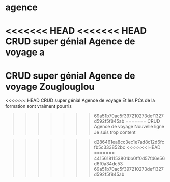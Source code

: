 # agence
<<<<<<< HEAD
<<<<<<< HEAD
CRUD super génial Agence de voyage 
a
=======
CRUD super génial Agence de voyage
Zouglouglou 
=======
<<<<<<< HEAD
CRUD super génial Agence de voyage
Et les PCs de la formation sont vraiment pourris
>>>>>>> 69a51b70ac5f397210273def1327d592f5f845ab
=======
CRUD Agence de voyage
Nouvelle ligne
Je suis trop content

>>>>>>> d286461ea8cc3ec1e7ad8c12d6fcfb5c333852bc
<<<<<<< HEAD
=======
>>>>>>> 44156181153801bb0ff0d57f46e56d6f0a34dc53
>>>>>>> 69a51b70ac5f397210273def1327d592f5f845ab
